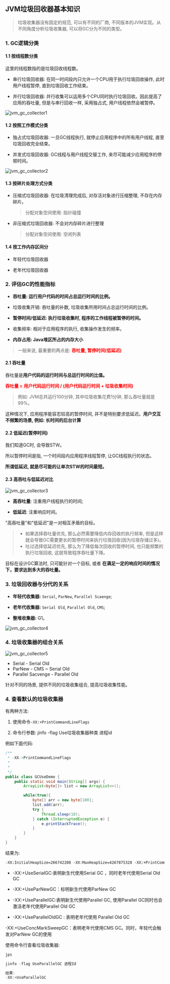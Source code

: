 ## JVM垃圾回收器基本知识

> 垃圾收集器没有固定的规范, 可以有不同的厂商, 不同版本的JVM实现。从不同角度分析垃圾收集器, 可以将GC分为不同的类型。


### 1. GC逻辑分类

#### 1.1 按线程数分类

这里的线程数指的是垃圾回收线程数。

- 串行垃圾回收器: 在同一时间段内只允许一个CPU用于执行垃圾回收操作, 此时用户线程暂停, 直到垃圾回收工作结束。

- 并行垃圾回收器: 并行收集可以运用多个CPU同时执行垃圾回收。因此提高了应用的吞吐量, 但是与串行回收一样, 采用独占式, 用户线程依然会被暂停。

![jvm_gc_collector1](/image/jvm_gc_collector1.png)

#### 1.2 按照工作模式分类

- 独占式垃圾回收器: 一旦GC线程执行, 就停止应用程序中的所有用户线程, 直至垃圾回收完全结束。

- 并发式垃圾回收器: GC线程与用户线程交替工作, 来尽可能减少应用程序的停顿时间。

![jvm_gc_collector2](/image/jvm_gc_collector2.png)


#### 1.3 按碎片处理方式分类

- 压缩式垃圾回收器: 在垃圾清理完成后, 对存活对象进行压缩整理, 不存在内存碎片。

    > 分配对象空间使用: 指针碰撞

- 非压缩式垃圾回收器: 不会对内存碎片进行整理

    > 分配对象空间使用: 空闲列表

#### 1.4 按工作内存区间分

- 年轻代垃圾回收器

- 老年代垃圾回收器

### 2. 评估GC的性能指标

- **吞吐量: 运行用户代码的时间占总运行时间的比例。**

- 垃圾收集开销: 吞吐量的补数, 垃圾收集所用时间占总运行时间的比例。

- **暂停时间/低延迟: 执行垃圾收集时, 程序的工作线程被暂停的时间。**

- 收集频率: 相对于应用程序的执行, 收集操作发生的频率。

- **内存占用: Java堆区所占的内存大小**


> 一般来说, 最重要的两点是: **<font color='red'>吞吐量, 暂停时间(低延迟)</font>**

#### 2.1 吞吐量

吞吐量是**用户代码的运行时间与总运行时间的比值。**

**<font color='red'>吞吐量 = 用户代码运行时间 / (用户代码运行时间 + 垃圾收集时间)</font>**

> 例如: JVM总共运行100分钟, 其中垃圾收集花费1分钟, 那么吞吐量就是 99%。

这种情况下, 应用程序能容忍较高的暂停时间, 并不是特别要求低延迟。**用户交互不频繁的场景, 例如: 长时间的后台计算**

#### 2.2 低延迟(暂停时间)

我们知道GC时, 会导致STW。

所以暂停时间是指, 一个时间段内应用程序线程暂停, 让GC线程执行的状态。

**所谓低延迟, 就是尽可能的让单次STW的时间最短。**


#### 2.3 高吞吐与低延迟对比

![jvm_gc_collector3](/image/jvm_gc_collector3.png)

- **高吞吐量**: 注重用户线程执行的时间;

- **低延迟**: 注重响应时间。

"高吞吐量"和"低延迟"是一对相互矛盾的目标。

> - 如果选择吞吐量优先, 那么必然需要降低内存回收的执行频率, 但是这样就会导致GC需要更长的暂停时间来执行垃圾回收(因为垃圾存储过多)。
> - 吐过选择低延迟优先, 那么为了降低每次回收的暂停时间, 也只能频繁的执行垃圾回收, 这就导致程序吞吐量下降。


目标在设计GC算法时, 只可能针对一个目标, 或者 **在满足一定的响应时间的情况下，要求达到多大的吞吐量。**

### 3. 垃圾回收器与分代的关系

- **年轻代收集器:** `Serial`, `ParNew`, `Parallel Scaenge`;

- **老年代收集器:** `Serial Old`, `Parallel Old`, `CMS`;

- **整堆收集器:** G1。

![jvm_gc_collector4](/image/jvm_gc_collector4.png)

### 4. 垃圾收集器的组合关系

![jvm_gc_collector5](/image/jvm_gc_collector5.png)


- Serial - Serial Old
- ParNew - CMS ~ Serial Old
- Parallel Sacvenge - Parallel Old

针对不同的场景, 提供不同的垃圾收集组合, 提高垃圾收集性能。

### 4. 查看默认的垃圾收集器

有两种方法:

1. 使用命令`-XX:+PrintCommandLineFlags`

2. 命令行参数: jinfo -flag Use垃圾收集器种类 进程id

例如下面代码:

```java
/**
 * -XX:+PrintCommandLineFlags
 *
 *
 */
public class GCUseDemo {
    public static void main(String[] args) {
        ArrayList<byte[]> list = new ArrayList<>();

        while(true){
            byte[] arr = new byte[100];
            list.add(arr);
            try {
                Thread.sleep(10);
            } catch (InterruptedException e) {
                e.printStackTrace();
            }
        }
    }
}
```

结果为:

```txt
-XX:InitialHeapSize=266742208 -XX:MaxHeapSize=4267875328 -XX:+PrintCommandLineFlags -XX:+UseCompressedClassPointers -XX:+UseCompressedOops -XX:-UseLargePagesIndividualAllocation -XX:+UseParallelGC 
```

- -XX:+UseSerialGC:表明新生代使用Serial GC ，同时老年代使用Serial Old GC

- -XX:+UseParNewGC：标明新生代使用ParNew GC

- -XX:+UseParallelGC:表明新生代使用Parallel GC, 使用Parallel GC同时也会激活老年代使用Parallel Old GC

- -XX:+UseParallelOldGC : 表明老年代使用 Parallel Old GC

-XX:+UseConcMarkSweepGC：表明老年代使用CMS GC。同时，年轻代会触发对ParNew GC的使用

使用命令行查看垃圾收集器:

```java
jps

jinfo -flag UseParallelGC 进程Id

结果:
-XX:+UseParallelGC

```

